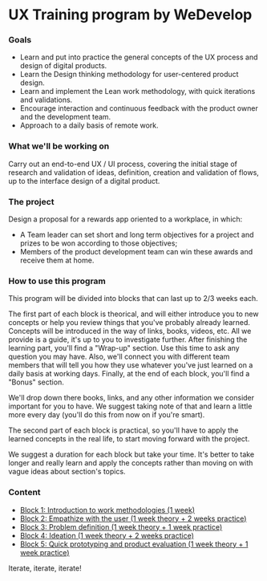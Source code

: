 # UX Training program by WeDevelop

### Goals

- Learn and put into practice the general concepts of the UX process and design of digital products.
- Learn the Design thinking methodology for user-centered product design.
- Learn and implement the Lean work methodology, with quick iterations and validations.
- Encourage interaction and continuous feedback with the product owner and the development team.
- Approach to a daily basis of remote work.

### What we'll be working on

Carry out an end-to-end UX / UI process, covering the initial stage of research and validation of ideas, definition, creation and validation of flows, up to the interface design of a digital product.

### The project

Design a proposal for a rewards app oriented to a workplace, in which:
- A Team leader can set short and long term objectives for a project and prizes to be won according to those objectives;
- Members of the product development team can win these awards and receive them at home.

### How to use this program

This program will be divided into blocks that can last up to 2/3 weeks each.

The first part of each block is theorical, and will either introduce you to new concepts or help you review things that you've probably already learned. Concepts will be introduced in the way of links, books, videos, etc. All we provide is a guide, it's up to you to investigate further.
After finishing the learning part, you'll find a "Wrap-up" section. Use this time to ask any question you may have. Also, we'll connect you with different team members that will tell you how they use whatever you've just learned on a daily basis at working days. Finally, at the end of each block, you'll find a "Bonus" section.

We'll drop down there books, links, and any other information we consider important for you to have. We suggest taking note of that and learn a little more every day (you'll do this from now on if you're smart).

The second part of each block is practical, so you'll have to apply the learned concepts in the real life, to start moving forward with the project.

We suggest a duration for each block but take your time. It's better to take longer and really learn and apply the concepts rather than moving on with vague ideas about section's topics.

### Content

- [Block 1: Introduction to work methodologies (1 week)](/content/block-1/introduction-to-work-methodologies.md)
- [Block 2: Empathize with the user (1 week theory + 2 weeks practice)](/content/block-2/empathize-with-the-user.md)
- [Block 3: Problem definition (1 week theory + 1 week practice)](/content/block-3/problem-definition.md)
- [Block 4: Ideation (1 week theory + 2 weeks practice)](/content/block-4/ideation.md)
- [Block 5: Quick prototyping and product evaluation (1 week theory + 1 week practice)](/content/block-5/prototyping-and-product-evaluation.md)

Iterate, iterate, iterate!
